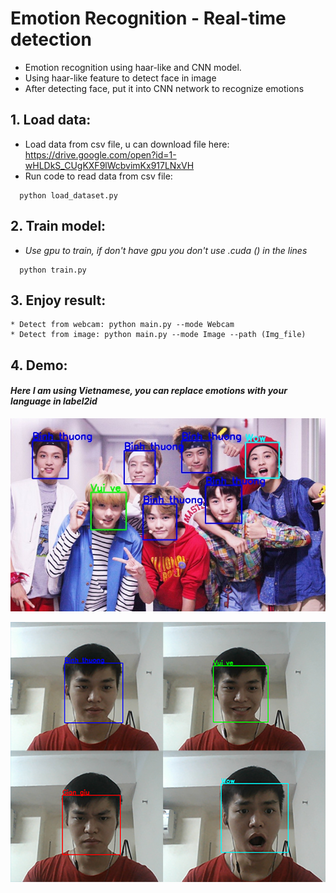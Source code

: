 # Emotion Recognition - Real-time detection
- Emotion recognition using haar-like and CNN model.
- Using haar-like feature to detect face in image
- After detecting face, put it into CNN network to recognize emotions

## 1. Load data:
- Load data from csv file, u can download file here: https://drive.google.com/open?id=1-wHLDkS_CUgKXF9lWcbvimKx917LNxVH
- Run code to read data from csv file:
```
  python load_dataset.py
```
## 2. Train model: 
- *Use gpu to train, if don't have gpu you don't use .cuda () in the lines*
```
  python train.py
```
## 3. Enjoy result:
```
* Detect from webcam: python main.py --mode Webcam
* Detect from image: python main.py --mode Image --path (Img_file)
```
## 4. Demo: 
#### *Here I am using Vietnamese, you can replace emotions with your language in label2id*
<p align="center"> <img src="https://github.com/manhminno/Emotion-Recognition/blob/master/Result.jpg"></p>
<p align="center"> <img src="https://github.com/manhminno/Emotion-Recognition/blob/master/Demo.jpg"></p>
